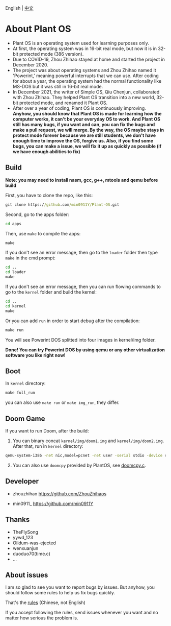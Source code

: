 
English \| [中文](README_zh-cn.md)

# About Plant OS

- Plant OS is an operating system used for learning purposes only.
- At first, the operating system was in 16-bit real mode, but now it is in 32-bit protected mode (386 version).
- Due to COVID-19, Zhou Zhihao stayed at home and started the project in December 2020.
- The project was about operating systems and Zhou Zhihao named it 'Powerint,' meaning powerful interrupts that we can use. After coding for about a year, the operating system had the normal functionality like MS-DOS but it was still in 16-bit real mode.
- In December 2021, the writer of Simple OS, Qiu Chenjun, collaborated with Zhou Zhihao. They helped Plant OS transition into a new world, 32-bit protected mode, and renamed it Plant OS.
- After over a year of coding, Plant OS is continuously improving.
**Anyhow, you should know that Plant OS is made for learning how the computer works, it can't be your everyday OS to work. And Plant OS still has many bugs, if you want and can, you can fix the bugs and make a pull request, we will merge. By the way, the OS maybe stays in protect mode forever because we are still students, we don't have enough time to improve the OS, forgive us. Also, if you find some bugs, you can make a issue, we will fix it up as quickly as possible (if we have enough abilities to fix)**

## Build

**Note: you may need to install nasm, gcc, g++, mtools and qemu before build**

First, you have to clone the repo, like this:

```cmd
git clone https://github.com/min0911Y/Plant-OS.git
```

Second, go to the apps folder:

```cmd
cd apps
```

Then, use `make` to compile the apps:

```cmd
make
```

If you don't see an error message, then go to the `loader` folder then type `make` in the cmd prompt:

```cmd
cd ..
cd loader
make
```

If you don't see an error message, then you can run flowing commands to go to the `kernel` folder and build the kernel:

```cmd
cd ..
cd kernel
make
```

Or you can add `run` in order to start debug after the compilation:

```cmd
make run
```

You will see Powerint DOS splitted into four images in kernel/img folder.

**Done! You can try Powerint DOS by using qemu or any other virtualization software you like right now!**

## Boot

In `kernel` directory:

```cmd
make full_run
```

you can also use `make run` or `make img_run`, they differ.

## Doom Game

If you want to run Doom, after the build:

1. You can binary concat `kernel/img/doom1.img` and `kernel/img/doom2.img`. After that, run in `kernel` directory:

```cmd
qemu-system-i386 -net nic,model=pcnet -net user -serial stdio -device sb16 -device floppy -fda ./img/Powerint_DOS_386.img -drive id=disk,file=disk.img,if=none -device ahci,id=ahci -device ide-hd,drive=disk,bus=ahci.0 -hdb <YOUR-DOOM-HARD-DISK-FILE-NAME> -boot a -m 512 -enable-kvm
```

2. You can also use `doomcpy` provided by PlantOS, see [doomcpy.c](apps/doomcpy/doomcpy.c).

## Developer

- zhouzhihao <https://github.com/ZhouZhihaos>

- min0911_ <https://github.com/min0911Y>

## Thanks

- TheFlySong
- yywd_123
- Oildum-was-ejected
- wenxuanjun
- duoduo70(time.c)
- ...

## About issues

I am so glad to see you want to report bugs by issues. But anyhow, you should follow some rules to help us fix bugs quickly.

That's the [rules](issue_rules.md) (Chinese, not English)

If you accept following the rules, send issues whenever you want and no matter how serious the problem is.
